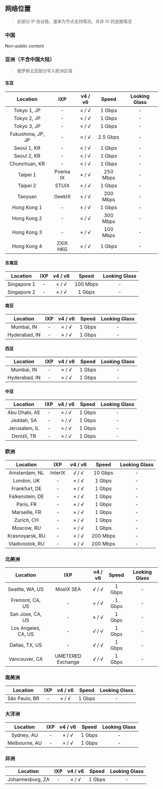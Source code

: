 ## 网络位置
>此部分 IP 协议栈、速率为节点支持情况，并非 IX 的连接情况


### 中国

Non-public content


### 亚洲（不含中国大陆）
>俄罗斯北亚部分写入欧洲区域
#### 东亚
| Location | IXP | v4 / v6 | Speed | Looking Glass | 
| :----: | :----: | :----: | :----: | :----: |
| Tokyo 1, JP | - | × / √ | 1 Gbps | - |
| Tokyo 2, JP | - | × / √ | 1 Gbps | - |
| Tokyo 3, JP | - | × / √ | 1 Gbps | - |
| Fukushima, JP, JP | - | × / √ | 2.5 Gbps | - |
| Seoul 1, KR | - | × / √ | 1 Gbps | - |
| Seoul 2, KR | - | × / √ | 1 Gbps | - |
| Chunchuan, KR | - | × / √ | 1 Gbps | - |
| Taipei 1 | Poema IX | × / √ | 250 Mbps | - |
| Taipei 2 | STUIX | × / √ | 1 Gbps | - |
| Taoyuan | GeekIX | × / √ | 200 Mbps | - |
| Hong Kong 1 | - | × / √ | 1 Gbps | - |
| Hong Kong 2 | - | × / √ | 300 Mbps | - |
| Hong Kong 3 | - | × / √ | 100 Mbps | - |
| Hong Kong 4 | ZXIX HKG | × / √ | 1 Gbps | - |


#### 东南亚
| Location | IXP | v4 / v6 | Speed | Looking Glass | 
| :----: | :----: | :----: | :----: | :----: |
| Singapore 1 | - | × / √ | 100 Mbps | - |
| Singapore 2 | - | × / √ | 1 Gbps | - |


#### 南亚
| Location | IXP | v4 / v6 | Speed | Looking Glass | 
| :----: | :----: | :----: | :----: | :----: |
| Mumbai, IN | - | × / √ | 1 Gbps | - |
| Hyderabad, IN | - | × / √ | 1 Gbps | - |

#### 西亚
| Location | IXP | v4 / v6 | Speed | Looking Glass | 
| :----: | :----: | :----: | :----: | :----: |
| Mumbai, IN | - | × / √ | 1 Gbps | - |
| Hyderabad, IN | - | × / √ | 1 Gbps | - |

#### 中亚
| Location | IXP | v4 / v6 | Speed | Looking Glass | 
| :----: | :----: | :----: | :----: | :----: |
| Abu Dhabi, AE | - | × / √ | 1 Gbps | - |
| Jeddah, SA | - | × / √ | 1 Gbps | - |
| Jerusalem, IL | - | × / √ | 1 Gbps | - |
| Denizli, TR | - | × / √ | 1 Gbps | - |

### 欧洲
| Location | IXP | v4 / v6 | Speed | Looking Glass | 
| :----: | :----: | :----: | :----: | :----: |
| Amsterdam, NL | InterIX | √ / √ | 10 Gbps | - |
| London, UK | - | × / √ | 1 Gbps | - |
| Frankfurt, DE | - | × / √ | 1 Gbps | - |
| Falkenstein, DE | - | × / √ | 1 Gbps | - |
| Paris, FR | - | × / √ | 1 Gbps | - |
| Marseille, FR | - | × / √ | 1 Gbps | - |
| Zurich, CH | - | × / √ | 1 Gbps | - |
| Moscow, RU | - | × / √ | 1 Gbps | - |
| Krasnoyarsk, RU | - | × / √ | 200 Mbps | - |
| Vladivostok, RU | - | × / √ | 200 Mbps | - |


### 北美洲
| Location | IXP | v4 / v6 | Speed | Looking Glass | 
| :----: | :----: | :----: | :----: | :----: |
| Seattle, WA, US | MoeIX SEA | √ / √ | 1 Gbps | - |
| Fremont, CA, US | - | × / √ | 1 Gbps | - |
| San Jose, CA, US | - | × / √ | 1 Gbps | - |
| Los Angeles, CA, US | - | √ / √ | 1 Gbps | - |
| Dallas, TX, US | - | √ / √ | 1 Gbps | - |
| Vancouver, CA | UMETERED Exchange | √ / √ | 1 Gbps | - |


### 南美洲
| Location | IXP | v4 / v6 | Speed | Looking Glass | 
| :----: | :----: | :----: | :----: | :----: |
| São Paulo, BR | - | × / √ | 1 Gbps | - |

### 大洋洲
| Location | IXP | v4 / v6 | Speed | Looking Glass | 
| :----: | :----: | :----: | :----: | :----: |
| Sydney, AU | - | × / √ | 1 Gbps | - |
| Melbourne, AU | - | × / √ | 1 Gbps | - |


### 非洲
| Location | IXP | v4 / v6 | Speed | Looking Glass | 
| :----: | :----: | :----: | :----: | :----: |
| Johannesburg, ZA | - | × / √ | 1 Gbps | - |


